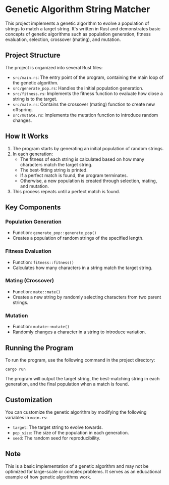 # Genetic Algorithm String Matcher

This project implements a genetic algorithm to evolve a population of strings to match a target string. It's written in Rust and demonstrates basic concepts of genetic algorithms such as population generation, fitness evaluation, selection, crossover (mating), and mutation.

## Project Structure

The project is organized into several Rust files:

- `src/main.rs`: The entry point of the program, containing the main loop of the genetic algorithm.
- `src/generate_pop.rs`: Handles the initial population generation.
- `src/fitness.rs`: Implements the fitness function to evaluate how close a string is to the target.
- `src/mate.rs`: Contains the crossover (mating) function to create new offspring.
- `src/mutate.rs`: Implements the mutation function to introduce random changes.

## How It Works

1. The program starts by generating an initial population of random strings.
2. In each generation:
   - The fitness of each string is calculated based on how many characters match the target string.
   - The best-fitting string is printed.
   - If a perfect match is found, the program terminates.
   - Otherwise, a new population is created through selection, mating, and mutation.
3. This process repeats until a perfect match is found.

## Key Components

### Population Generation
- Function: `generate_pop::generate_pop()`
- Creates a population of random strings of the specified length.

### Fitness Evaluation
- Function: `fitness::fitness()`
- Calculates how many characters in a string match the target string.

### Mating (Crossover)
- Function: `mate::mate()`
- Creates a new string by randomly selecting characters from two parent strings.

### Mutation
- Function: `mutate::mutate()`
- Randomly changes a character in a string to introduce variation.

## Running the Program

To run the program, use the following command in the project directory:

```
cargo run
```

The program will output the target string, the best-matching string in each generation, and the final population when a match is found.

## Customization

You can customize the genetic algorithm by modifying the following variables in `main.rs`:

- `target`: The target string to evolve towards.
- `pop_size`: The size of the population in each generation.
- `seed`: The random seed for reproducibility.

## Note

This is a basic implementation of a genetic algorithm and may not be optimized for large-scale or complex problems. It serves as an educational example of how genetic algorithms work.